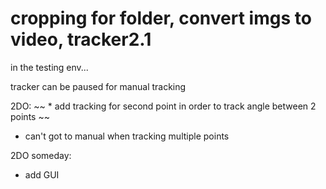 # cropping for folder, convert imgs to video, tracker2.1 
in the testing env...

tracker can be paused for manual tracking

2DO:
 ~~ * add tracking for second point in order to track angle between 2 points ~~
* can't got to manual when tracking multiple points

2DO someday:
* add GUI
